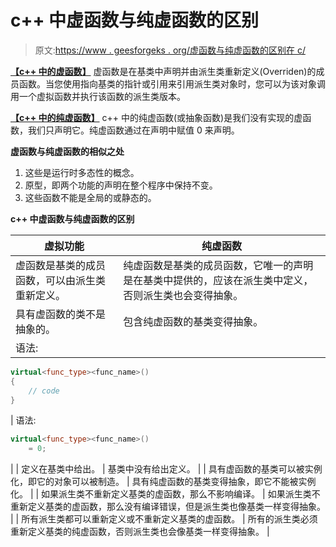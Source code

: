 # c++ 中虚函数与纯虚函数的区别

> 原文:[https://www . geesforgeks . org/虚函数与纯虚函数的区别在 c/](https://www.geeksforgeeks.org/difference-between-virtual-function-and-pure-virtual-function-in-c/)

**[【c++ 中的虚函数】](https://www.geeksforgeeks.org/virtual-function-cpp/)**
虚函数是在基类中声明并由派生类重新定义(Overriden)的成员函数。当您使用指向基类的指针或引用来引用派生类对象时，您可以为该对象调用一个虚拟函数并执行该函数的派生类版本。

**[【c++ 中的纯虚函数】](https://www.geeksforgeeks.org/pure-virtual-functions-and-abstract-classes/)**
c++ 中的纯虚函数(或抽象函数)是我们没有实现的虚函数，我们只声明它。纯虚函数通过在声明中赋值 0 来声明。

**虚函数与纯虚函数的相似之处**

1.  这些是运行时多态性的概念。
2.  原型，即两个功能的声明在整个程序中保持不变。
3.  这些函数不能是全局的或静态的。

**c++ 中虚函数与纯虚函数的区别**

| 虚拟功能 | 纯虚函数 |
| --- | --- |
| 虚函数是基类的成员函数，可以由派生类重新定义。 | 纯虚函数是基类的成员函数，它唯一的声明是在基类中提供的，应该在派生类中定义，否则派生类也会变得抽象。 |
| 具有虚函数的类不是抽象的。 | 包含纯虚函数的基类变得抽象。 |
| 语法:

```cpp
virtual<func_type><func_name>()
{
    // code
}
```

 | 语法:

```cpp
virtual<func_type><func_name>()
    = 0;
```

 |
| 定义在基类中给出。 | 基类中没有给出定义。 |
| 具有虚函数的基类可以被实例化，即它的对象可以被制造。 | 具有纯虚函数的基类变得抽象，即它不能被实例化。 |
| 如果派生类不重新定义基类的虚函数，那么不影响编译。 | 如果派生类不重新定义基类的虚函数，那么没有编译错误，但是派生类也像基类一样变得抽象。 |
| 所有派生类都可以重新定义或不重新定义基类的虚函数。 | 所有的派生类必须重新定义基类的纯虚函数，否则派生类也会像基类一样变得抽象。 |